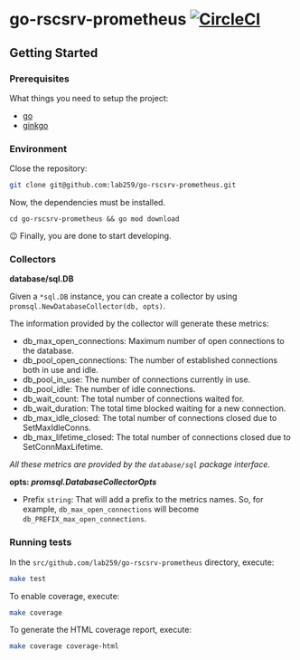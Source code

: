 # go-rscsrv-prometheus [![CircleCI](https://circleci.com/gh/lab259/go-rscsrv-prometheus.svg?style=svg&circle-token=870af825230a3bc9c94a153dad99b49cbebd696f)](https://circleci.com/gh/lab259/go-rscsrv-prometheus)

## Getting Started

### Prerequisites

What things you need to setup the project:

- [go](https://golang.org/doc/install)
- [ginkgo](http://onsi.github.io/ginkgo/)

### Environment

Close the repository:

```bash
git clone git@github.com:lab259/go-rscsrv-prometheus.git
```

Now, the dependencies must be installed.

```
cd go-rscsrv-prometheus && go mod download
```

:wink: Finally, you are done to start developing.

### Collectors

**database/sql.DB**

Given a `*sql.DB` instance, you can create a collector by using `promsql.NewDatabaseCollector(db, opts)`.

The information provided by the collector will generate these metrics:

- db_max_open_connections: Maximum number of open connections to the database.
- db_pool_open_connections: The number of established connections both in use and idle.
- db_pool_in_use: The number of connections currently in use.
- db_pool_idle: The number of idle connections.
- db_wait_count: The total number of connections waited for.
- db_wait_duration: The total time blocked waiting for a new connection.
- db_max_idle_closed: The total number of connections closed due to SetMaxIdleConns.
- db_max_lifetime_closed: The total number of connections closed due to SetConnMaxLifetime.

_All these metrics are provided by the `database/sql` package interface._

**opts: _promsql.DatabaseCollectorOpts_**
- Prefix `string`: That will add a prefix to the metrics names. So, for example, `db_max_open_connections` will become `db_PREFIX_max_open_connections`.


### Running tests

In the `src/github.com/lab259/go-rscsrv-prometheus` directory, execute:

```bash
make test
```

To enable coverage, execute:

```bash
make coverage
```

To generate the HTML coverage report, execute:

```bash
make coverage coverage-html
```
